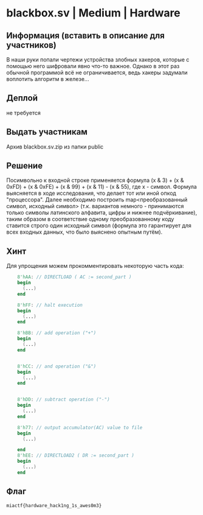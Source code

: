 # blackbox.sv | Medium | Hardware
## Информация (вставить в описание для участников)
В наши руки попали чертежи устройства злобных хакеров, которые с помощью него шифровали явно что-то важное. Однако в этот раз обычной программой всё не ограничивается, ведь хакеры задумали воплотить алгоритм в железе...

## Деплой
не требуется

## Выдать участникам
Архив blackbox.sv.zip из папки public

## Решение
Посимвольно к входной строке применяется формула (x & 3) + (x & 0xFD) + (x & 0xFE) + (x & 99) + (x & 11) - (x & 55), где x - символ. Формула выясняется в ходе исследования, что делает тот или иной опкод "процессора".
Далее необходимо построить map<преобразованный символ, исходный символ> (т.к. вариантов немного - принимаются только символы латинского алфавита, цифры и нижнее подчёркивание), таким образом в соответствие одному преобразованному коду ставится строго один исходный символ (формула это гарантирует для всех входных данных, что было выяснено опытным путём).

## Хинт
Для упрощения можем прокомментировать некоторую часть кода:
```verilog
	8'hAA: // DIRECTLOAD ( AC := second_part )
    begin
      (...)
    end

    8'hFF: // halt execution
    begin
      (...)
    end

    8'hBB: // add operation ("+")
    begin
      (...)
    end


    8'hCC: // and operation ("&")
    begin
      (...)
    end


    8'hDD: // subtract operation ("-")
    begin
      (...)
    end

    8'h77: // output accumulator(AC) value to file
	begin
      (...)

    end
    8'hEE: // DIRECTLOAD2 ( DR := second_part )
    begin
      (...)
    end
```

## Флаг
`miactf{hardware_hack1ng_1s_awes0m3}`
